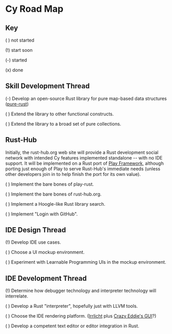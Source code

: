 Cy Road Map
===========

Key
---

( ) not started

(!) start soon

(-) started

(x) done


Skill Development Thread
------------------------

(-) Develop an open-source Rust library for pure map-based data structures ([pure-rust](https://github.com/Cy-Hub/pure-rust))

( ) Extend the library to other functional constructs.

( ) Extend the library to a broad set of pure collections.


Rust-Hub
--------

Initially, the rust-hub.org web site will provide a Rust development social network with intended Cy
features implemented standalone -- with no IDE support. It will be implemented on a Rust port of
[Play Framework](http://playframework.org/), although porting just enough of Play to serve
Rust-Hub's immediate needs (unless other developers join in to help finish the port for its own
value).

( ) Implement the bare bones of play-rust.

( ) Implement the bare bones of rust-hub.org.

( ) Implement a Hoogle-like Rust library search.

( ) Implement "Login with GitHub".


IDE Design Thread
-----------------

(!) Develop IDE use cases.

( ) Choose a UI mockup environment.

( ) Experiment with Learnable Programming UIs in the mockup environment.


IDE Development Thread
----------------------

(!) Determine how debugger technology and interpreter technology will interrelate.

( ) Develop a Rust "interpreter", hopefully just with LLVM tools.

( ) Choose the IDE rendering platform.  ([Irrlicht](http://irrlicht.sourceforge.net/) plus [Crazy Eddie's GUI](http://www.cegui.org.uk/wiki/index.php/Main_Page)?)

( ) Develop a competent text editor or editor integration in Rust. 